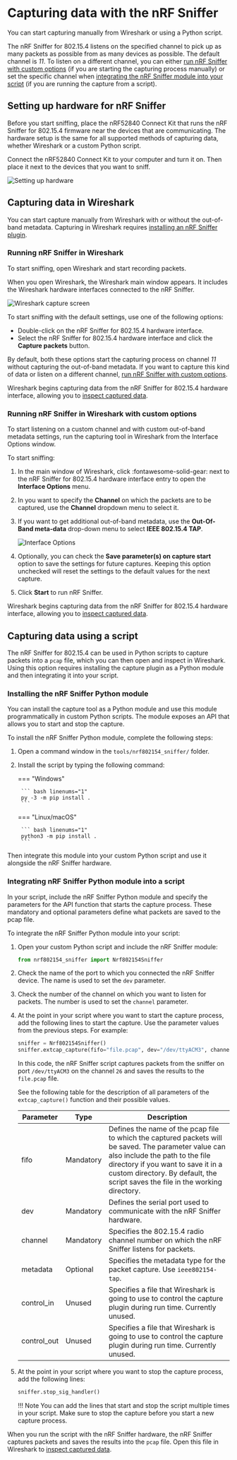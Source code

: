 # Capturing data with the nRF Sniffer

You can start capturing manually from Wireshark or using a Python script.

The nRF Sniffer for 802.15.4 listens on the specified channel to pick up as many packets as possible from as many devices as possible. The default channel is _11_. To listen on a different channel, you can either [run nRF Sniffer with custom options](#running-nrf-sniffer-in-wireshark-with-custom-options) (if you are starting the capturing process manually) or set the specific channel when [integrating the nRF Sniffer module into your script](#integrating-nrf-sniffer-python-module-into-a-script) (if you are running the capture from a script).

## Setting up hardware for nRF Sniffer

Before you start sniffing, place the nRF52840 Connect Kit that runs the nRF Sniffer for 802.15.4 firmware near the devices that are communicating. The hardware setup is the same for all supported methods of capturing data, whether Wireshark or a custom Python script.

Connect the nRF52840 Connect Kit to your computer and turn it on. Then place it next to the devices that you want to sniff.

![Setting up hardware](../../assets/images/wireshark_hardware_802154.png)

## Capturing data in Wireshark

You can start capture manually from Wireshark with or without the out-of-band metadata. Capturing in Wireshark requires [installing an nRF Sniffer plugin](../installation/#installing-the-nrf-sniffer-capture-plugin-in-wireshark).

### Running nRF Sniffer in Wireshark

To start sniffing, open Wireshark and start recording packets.

When you open Wireshark, the Wireshark main window appears. It includes the Wireshark hardware interfaces connected to the nRF Sniffer.

![Wireshark capture screen](../../assets/images/wireshark_802154_start.png)

To start sniffing with the default settings, use one of the following options:

* Double-click on the nRF Sniffer for 802.15.4 hardware interface.
* Select the nRF Sniffer for 802.15.4 hardware interface and click the __Capture packets__ button.

By default, both these options start the capturing process on channel _11_ without capturing the out-of-band metadata. If you want to capture this kind of data or listen on a different channel, [run nRF Sniffer with custom options](#running-nrf-sniffer-in-wireshark-with-custom-options).

Wireshark begins capturing data from the nRF Sniffer for 802.15.4 hardware interface, allowing you to [inspect captured data].

### Running nRF Sniffer in Wireshark with custom options

To start listening on a custom channel and with custom out-of-band metadata settings, run the capturing tool in Wireshark from the Interface Options window.

To start sniffing:

1. In the main window of Wireshark, click :fontawesome-solid-gear: next to the nRF Sniffer for 802.15.4 hardware
interface entry to open the __Interface Options__ menu.

2. In you want to specify the __Channel__ on which the packets are to be captured, use the __Channel__ dropdown menu to select it.

3. If you want to get additional out-of-band metadata, use the __Out-Of-Band meta-data__ drop-down menu
to select __IEEE 802.15.4 TAP__.

    ![Interface Options](../../assets/images/wireshark_802154_custom_options.png)

4. Optionally, you can check the __Save parameter(s) on capture start__ option to save the settings for future captures. Keeping this option unchecked will reset the settings to the default values for the next capture.

5. Click __Start__ to run nRF Sniffer.

Wireshark begins capturing data from the nRF Sniffer for 802.15.4 hardware interface, allowing you to [inspect captured data].

## Capturing data using a script

The nRF Sniffer for 802.15.4 can be used in Python scripts to capture packets into a `pcap` file, which you can then open and inspect in Wireshark. Using this option requires installing the capture plugin as a Python module and then integrating it into your script.

###  Installing the nRF Sniffer Python module

You can install the capture tool as a Python module and use this module programmatically in custom Python scripts. The module exposes an API that allows you to start and stop the capture.

To install the nRF Sniffer Python module, complete the following steps:

1. Open a command window in the `tools/nrf802154_sniffer/` folder.
2. Install the script by typing the following command:

    === "Windows"

        ``` bash linenums="1"
        py -3 -m pip install .
        ```

    === "Linux/macOS"

        ``` bash linenums="1"
        python3 -m pip install .
        ```

Then integrate this module into your custom Python script and use it alongside the nRF Sniffer hardware.

###  Integrating nRF Sniffer Python module into a script

In your script, include the nRF Sniffer Python module and specify the parameters for the API function that starts the capture process. These mandatory and optional parameters define what packets are saved to the pcap file.

To integrate the nRF Sniffer Python module into your script:

1. Open your custom Python script and include the nRF Sniffer module:

    ``` py linenums="1"
    from nrf802154_sniffer import Nrf802154Sniffer
    ```

2. Check the name of the port to which you connected the nRF Sniffer device. The name is used to set the `dev` parameter.

3. Check the number of the channel on which you want to listen for packets. The number is used to set the `channel` parameter.

4. At the point in your script where you want to start the capture process, add the following lines to start
the capture. Use the parameter values from the previous steps. For example:

    ``` py linenums="1"
    sniffer = Nrf802154Sniffer()
    sniffer.extcap_capture(fifo="file.pcap", dev="/dev/ttyACM3", channel=26)
    ```

    In this code, the nRF Sniffer script captures packets from the sniffer on port `/dev/ttyACM3` on the channel `26` and saves the results to the `file.pcap` file.

    See the following table for the description of all parameters of the `extcap_capture()` function and their possible values.

    | Parameter   | Type      | Description |
    |-------------|-----------|-------------|
    | fifo        | Mandatory | Defines the name of the pcap file to which the captured packets will be saved. The parameter value can also include the path to the file directory if you want to save it in a custom directory. By default, the script saves the file in the working directory. |
    | dev         | Mandatory | Defines the serial port used to communicate with the nRF Sniffer hardware. |
    | channel     | Mandatory | Specifies the 802.15.4 radio channel number on which the nRF Sniffer listens for packets. |
    | metadata    | Optional  | Specifies the metadata type for the packet capture. Use `ieee802154-tap`. |
    | control_in  | Unused    | Specifies a file that Wireshark is going to use to control the capture plugin during run time. Currently unused. |
    | control_out | Unused    | Specifies a file that Wireshark is going to use to control the capture plugin during run time. Currently unused. |

5. At the point in your script where you want to stop the capture process, add the following lines:

    ``` py linenums="1"
    sniffer.stop_sig_handler()
    ```

    !!! Note 
        You can add the lines that start and stop the script multiple times in your script. Make sure to stop the capture before you start a new capture process.

When you run the script with the nRF Sniffer hardware, the nRF Sniffer captures packets and saves the results into the `pcap` file. Open this file in Wireshark to [inspect captured data].


[inspect captured data]: ./inspecting-data.md
